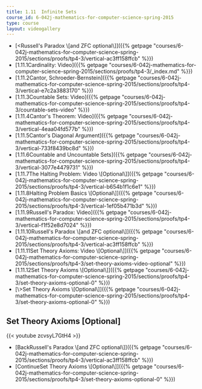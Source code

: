 ```yaml
---
title: 1.11  Infinite Sets
course_id: 6-042j-mathematics-for-computer-science-spring-2015
type: course
layout: videogallery
---
```

*   [<Russell's Paradox \\\[and ZFC optional\\\]]({{% getpage "courses/6-042j-mathematics-for-computer-science-spring-2015/sections/proofs/tp4-3/vertical-ac3ff158ffcb" %}})
*   [1.11.1Cardinality: Video]({{% getpage "courses/6-042j-mathematics-for-computer-science-spring-2015/sections/proofs/tp4-3/_index.md" %}})
*   [1.11.2Cantor, Schroeder-Bernstein]({{% getpage "courses/6-042j-mathematics-for-computer-science-spring-2015/sections/proofs/tp4-3/vertical-e7c2a3883170" %}})
*   [1.11.3Countable Sets: Video]({{% getpage "courses/6-042j-mathematics-for-computer-science-spring-2015/sections/proofs/tp4-3/countable-sets-video" %}})
*   [1.11.4Cantor's Theorem: Video]({{% getpage "courses/6-042j-mathematics-for-computer-science-spring-2015/sections/proofs/tp4-3/vertical-4eaa04fd577b" %}})
*   [1.11.5Cantor's Diagonal Argument]({{% getpage "courses/6-042j-mathematics-for-computer-science-spring-2015/sections/proofs/tp4-3/vertical-733f8439bc8d" %}})
*   [1.11.6Countable and Uncountable Sets]({{% getpage "courses/6-042j-mathematics-for-computer-science-spring-2015/sections/proofs/tp4-3/vertical-3077e4479731" %}})
*   [1.11.7The Halting Problem: Video \\\[Optional\\\]]({{% getpage "courses/6-042j-mathematics-for-computer-science-spring-2015/sections/proofs/tp4-3/vertical-b654b1f1c6e1" %}})
*   [1.11.8Halting Problem Basics \\\[Optional\\\]]({{% getpage "courses/6-042j-mathematics-for-computer-science-spring-2015/sections/proofs/tp4-3/vertical-1ef05b471b3d" %}})
*   [1.11.9Russell's Paradox: Video]({{% getpage "courses/6-042j-mathematics-for-computer-science-spring-2015/sections/proofs/tp4-3/vertical-f1f52e8d7024" %}})
*   [1.11.10Russell's Paradox \\\[and ZFC optional\\\]]({{% getpage "courses/6-042j-mathematics-for-computer-science-spring-2015/sections/proofs/tp4-3/vertical-ac3ff158ffcb" %}})
*   [1.11.11Set Theory Axioms: Video \\\[Optional\\\]]({{% getpage "courses/6-042j-mathematics-for-computer-science-spring-2015/sections/proofs/tp4-3/set-theory-axioms-video-optional" %}})
*   [1.11.12Set Theory Axioms \\\[Optional\\\]]({{% getpage "courses/6-042j-mathematics-for-computer-science-spring-2015/sections/proofs/tp4-3/set-theory-axioms-optional-0" %}})
*   [\\>Set Theory Axioms \\\[Optional\\\]]({{% getpage "courses/6-042j-mathematics-for-computer-science-spring-2015/sections/proofs/tp4-3/set-theory-axioms-optional-0" %}})

Set Theory Axioms \[Optional\]
------------------------------

{{< youtube zcvsyL7GtH4 >}}

*   [BackRussell's Paradox \\\[and ZFC optional\\\]]({{% getpage "courses/6-042j-mathematics-for-computer-science-spring-2015/sections/proofs/tp4-3/vertical-ac3ff158ffcb" %}})
*   [ContinueSet Theory Axioms \\\[Optional\\\]]({{% getpage "courses/6-042j-mathematics-for-computer-science-spring-2015/sections/proofs/tp4-3/set-theory-axioms-optional-0" %}})